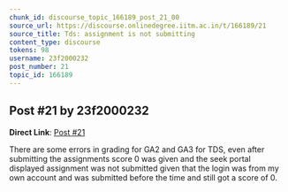 ```yaml
---
chunk_id: discourse_topic_166189_post_21_00
source_url: https://discourse.onlinedegree.iitm.ac.in/t/166189/21
source_title: Tds: assignment is not submitting
content_type: discourse
tokens: 98
username: 23f2000232
post_number: 21
topic_id: 166189
---
```


## Post #21 by 23f2000232

**Direct Link**: [Post #21](https://discourse.onlinedegree.iitm.ac.in/t/166189/21)

There are some errors in grading for GA2 and GA3 for TDS, even after submitting the assignments score 0 was given and the seek portal displayed assignment was not submitted given that the login was from my own account and was submitted before the time and still got a score of 0.
